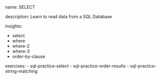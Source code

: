 name: SELECT

description: Learn to read data from a SQL Database

insights:
  - select
  - where
  - where-2
  - where-3
  - order-by-clause

  exercises:
    - sql-practice-select
    - sql-practice-order-results
    - sql-practice-string-matching
